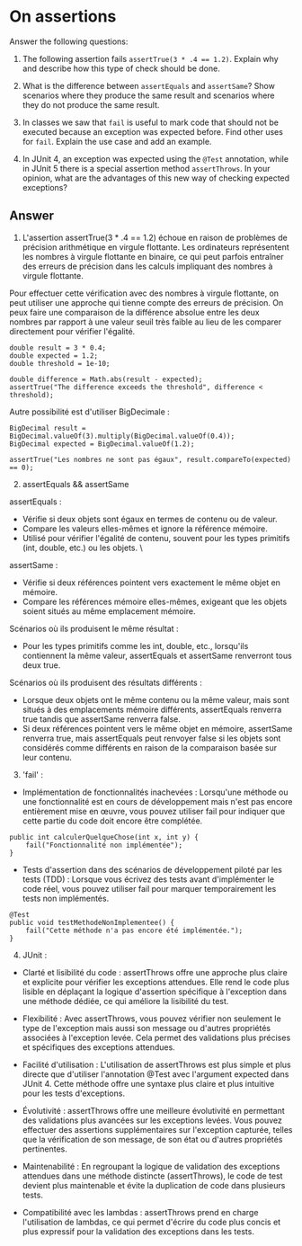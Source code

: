 # On assertions

Answer the following questions:

1. The following assertion fails `assertTrue(3 * .4 == 1.2)`. Explain why and describe how this type of check should be done.

2. What is the difference between `assertEquals` and `assertSame`? Show scenarios where they produce the same result and scenarios where they do not produce the same result.

3. In classes we saw that `fail` is useful to mark code that should not be executed because an exception was expected before. Find other uses for `fail`. Explain the use case and add an example.

4. In JUnit 4, an exception was expected using the `@Test` annotation, while in JUnit 5 there is a special assertion method `assertThrows`. In your opinion, what are the advantages of this new way of checking expected exceptions?

## Answer

1. L'assertion assertTrue(3 * .4 == 1.2) échoue en raison de problèmes de précision arithmétique en virgule flottante. Les ordinateurs représentent les nombres à virgule flottante en binaire, ce qui peut parfois entraîner des erreurs de précision dans les calculs impliquant des nombres à virgule flottante.

Pour effectuer cette vérification avec des nombres à virgule flottante, on peut utiliser une approche qui tienne compte des erreurs de précision. On peux faire une comparaison de la différence absolue entre les deux nombres par rapport à une valeur seuil très faible au lieu de les comparer directement pour vérifier l'égalité.

```
double result = 3 * 0.4;
double expected = 1.2;
double threshold = 1e-10;

double difference = Math.abs(result - expected);
assertTrue("The difference exceeds the threshold", difference < threshold);
```

Autre possibilité est d'utiliser BigDecimale :

```
BigDecimal result = BigDecimal.valueOf(3).multiply(BigDecimal.valueOf(0.4));
BigDecimal expected = BigDecimal.valueOf(1.2);

assertTrue("Les nombres ne sont pas égaux", result.compareTo(expected) == 0);
```

2. assertEquals && assertSame

assertEquals :
  - Vérifie si deux objets sont égaux en termes de contenu ou de valeur.
  - Compare les valeurs elles-mêmes et ignore la référence mémoire.
  - Utilisé pour vérifier l'égalité de contenu, souvent pour les types primitifs (int, double, etc.) ou les objets. \

assertSame :
  - Vérifie si deux références pointent vers exactement le même objet en mémoire.
  - Compare les références mémoire elles-mêmes, exigeant que les objets soient situés au même emplacement mémoire.

Scénarios où ils produisent le même résultat :

- Pour les types primitifs comme les int, double, etc., lorsqu'ils contiennent la même valeur, assertEquals et assertSame renverront tous deux true.

Scénarios où ils produisent des résultats différents :
    
- Lorsque deux objets ont le même contenu ou la même valeur, mais sont situés à des emplacements mémoire différents, assertEquals renverra true tandis que assertSame renverra false.
- Si deux références pointent vers le même objet en mémoire, assertSame renverra true, mais assertEquals peut renvoyer false si les objets sont considérés comme différents en raison de la comparaison basée sur leur contenu.

3. 'fail' : 
- Implémentation de fonctionnalités inachevées : Lorsqu'une méthode ou une fonctionnalité est en cours de développement mais n'est pas encore entièrement mise en œuvre, vous pouvez utiliser fail pour indiquer que cette partie du code doit encore être complétée.
```
public int calculerQuelqueChose(int x, int y) {
    fail("Fonctionnalité non implémentée");
}
```

- Tests d'assertion dans des scénarios de développement piloté par les tests (TDD) : Lorsque vous écrivez des tests avant d'implémenter le code réel, vous pouvez utiliser fail pour marquer temporairement les tests non implémentés.
```
@Test
public void testMethodeNonImplementee() {
    fail("Cette méthode n'a pas encore été implémentée.");
}
```

4. JUnit : 
- Clarté et lisibilité du code : assertThrows offre une approche plus claire et explicite pour vérifier les exceptions attendues. Elle rend le code plus lisible en déplaçant la logique d'assertion spécifique à l'exception dans une méthode dédiée, ce qui améliore la lisibilité du test.

- Flexibilité : Avec assertThrows, vous pouvez vérifier non seulement le type de l'exception mais aussi son message ou d'autres propriétés associées à l'exception levée. Cela permet des validations plus précises et spécifiques des exceptions attendues.

- Facilité d'utilisation : L'utilisation de assertThrows est plus simple et plus directe que d'utiliser l'annotation @Test avec l'argument expected dans JUnit 4. Cette méthode offre une syntaxe plus claire et plus intuitive pour les tests d'exceptions.

- Évolutivité : assertThrows offre une meilleure évolutivité en permettant des validations plus avancées sur les exceptions levées. Vous pouvez effectuer des assertions supplémentaires sur l'exception capturée, telles que la vérification de son message, de son état ou d'autres propriétés pertinentes.

- Maintenabilité : En regroupant la logique de validation des exceptions attendues dans une méthode distincte (assertThrows), le code de test devient plus maintenable et évite la duplication de code dans plusieurs tests.

- Compatibilité avec les lambdas : assertThrows prend en charge l'utilisation de lambdas, ce qui permet d'écrire du code plus concis et plus expressif pour la validation des exceptions dans les tests.
